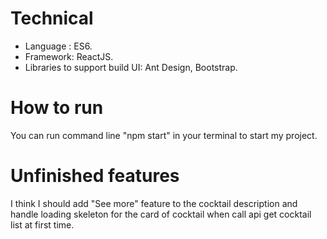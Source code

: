 # Technical
- Language : ES6.
- Framework: ReactJS.
- Libraries to support build UI: Ant Design, Bootstrap.

# How to run
You can run command line "npm start" in your terminal to start my project.

# Unfinished features
I think I should add "See more" feature to the cocktail description and handle loading skeleton for the card of cocktail when call api get cocktail list at first time.
